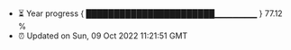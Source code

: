 - ⏳ Year progress { ███████████████████████▁▁▁▁▁▁▁ } 77.12 %
- ⏰ Updated on Sun, 09 Oct 2022 11:21:51 GMT

